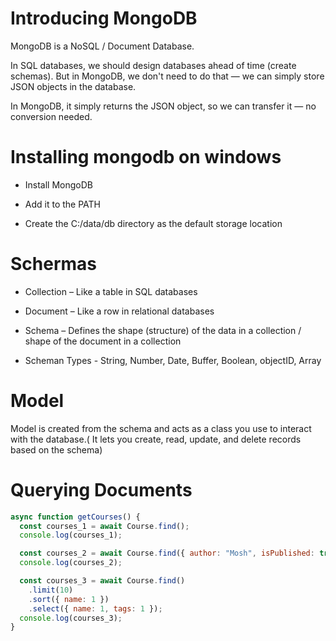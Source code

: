 # Introducing MongoDB

MongoDB is a NoSQL / Document Database.

In SQL databases, we should design databases ahead of time (create schemas). But in MongoDB, we don't need to do that — we can simply store JSON objects in the database.

In MongoDB, it simply returns the JSON object, so we can transfer it — no conversion needed.

# Installing mongodb on windows

- Install MongoDB

- Add it to the PATH

- Create the C:/data/db directory as the default storage location

# Schermas

- Collection – Like a table in SQL databases

- Document – Like a row in relational databases

- Schema – Defines the shape (structure) of the data in a collection / shape of the document in a collection

- Scheman Types - String, Number, Date, Buffer, Boolean, objectID, Array

# Model

Model is created from the schema and acts as a class you use to interact with the database.( It lets you create, read, update, and delete records based on the schema)

# Querying Documents

```javascript
async function getCourses() {
  const courses_1 = await Course.find();
  console.log(courses_1);

  const courses_2 = await Course.find({ author: "Mosh", isPublished: true });
  console.log(courses_2);

  const courses_3 = await Course.find()
    .limit(10)
    .sort({ name: 1 })
    .select({ name: 1, tags: 1 });
  console.log(courses_3);
}
```
